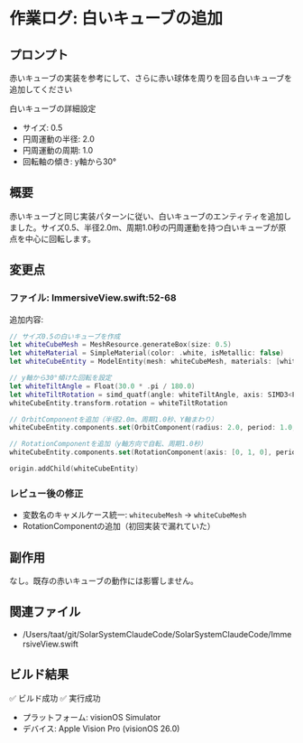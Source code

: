 # 作業ログ: 白いキューブの追加

## プロンプト
赤いキューブの実装を参考にして、さらに赤い球体を周りを回る白いキューブを追加してください

白いキューブの詳細設定
- サイズ: 0.5
- 円周運動の半径: 2.0
- 円周運動の周期: 1.0
- 回転軸の傾き: y軸から30°

## 概要
赤いキューブと同じ実装パターンに従い、白いキューブのエンティティを追加しました。サイズ0.5、半径2.0m、周期1.0秒の円周運動を持つ白いキューブが原点を中心に回転します。

## 変更点

### ファイル: ImmersiveView.swift:52-68

追加内容:
```swift
// サイズ0.5の白いキューブを作成
let whiteCubeMesh = MeshResource.generateBox(size: 0.5)
let whiteMaterial = SimpleMaterial(color: .white, isMetallic: false)
let whiteCubeEntity = ModelEntity(mesh: whiteCubeMesh, materials: [whiteMaterial])

// y軸から30°傾けた回転を設定
let whiteTiltAngle = Float(30.0 * .pi / 180.0)
let whiteTiltRotation = simd_quatf(angle: whiteTiltAngle, axis: SIMD3<Float>(1, 0, 0))
whiteCubeEntity.transform.rotation = whiteTiltRotation

// OrbitComponentを追加（半径2.0m、周期1.0秒、Y軸まわり）
whiteCubeEntity.components.set(OrbitComponent(radius: 2.0, period: 1.0, axis: [0, 1, 0]))

// RotationComponentを追加（y軸方向で自転、周期1.0秒）
whiteCubeEntity.components.set(RotationComponent(axis: [0, 1, 0], period: 1.0))

origin.addChild(whiteCubeEntity)
```

### レビュー後の修正
- 変数名のキャメルケース統一: `whitecubeMesh` → `whiteCubeMesh`
- RotationComponentの追加（初回実装で漏れていた）

## 副作用
なし。既存の赤いキューブの動作には影響しません。

## 関連ファイル
- /Users/taat/git/SolarSystemClaudeCode/SolarSystemClaudeCode/ImmersiveView.swift

## ビルド結果
✅ ビルド成功
✅ 実行成功
- プラットフォーム: visionOS Simulator
- デバイス: Apple Vision Pro (visionOS 26.0)
